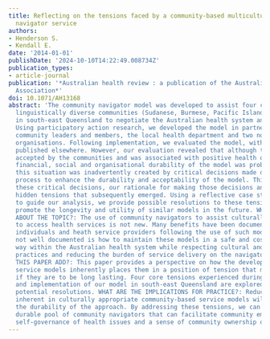 ```yaml
---
title: Reflecting on the tensions faced by a community-based multicultural health
  navigator service
authors:
- Henderson S.
- Kendall E.
date: '2014-01-01'
publishDate: '2024-10-10T14:22:49.008734Z'
publication_types:
- article-journal
publication: '*Australian health review : a publication of the Australian Hospital
  Association*'
doi: 10.1071/AH13168
abstract: 'The community navigator model was developed to assist four culturally and
  linguistically diverse communities (Sudanese, Burmese, Pacific Islander Group, Afghani)
  in south-east Queensland to negotiate the Australian health system and promote health.
  Using participatory action research, we developed the model in partnership with
  community leaders and members, the local health department and two non-governmental
  organisations. Following implementation, we evaluated the model, with the results
  published elsewhere. However, our evaluation revealed that although the model was
  accepted by the communities and was associated with positive health outcomes, the
  financial, social and organisational durability of the model was problematic. Ironically,
  this situation was inadvertently created by critical decisions made during the development
  process to enhance the durability and acceptability of the model. This paper explores
  these critical decisions, our rationale for making those decisions and the four
  hidden tensions that subsequently emerged. Using a reflective case study method
  to guide our analysis, we provide possible resolutions to these tensions that may
  promote the longevity and utility of similar models in the future. WHAT IS KNOWN
  ABOUT THE TOPIC?: The use of community navigators to assist culturally diverse communities
  to access health services is not new. Many benefits have been documented for communities,
  individuals and heath service providers following the use of such models. What is
  not well documented is how to maintain these models in a safe and cost-effective
  way within the Australian health system while respecting cultural and community
  practices and reducing the burden of service delivery on the navigators. WHAT DOES
  THIS PAPER ADD?: This paper provides a perspective on how the development of community-based
  service models inherently places them in a position of tension that must be resolved
  if they are to be long lasting. Four core tensions experienced during the development
  and implementation of our model in south-east Queensland are explored to develop
  potential resolutions. WHAT ARE THE IMPLICATIONS FOR PRACTICE?: Reducing the tensions
  inherent in culturally appropriate community-based service models will increase
  the durability of the approach. By addressing these tensions, we can create a more
  durable pool of community navigators that can facilitate community empowerment,
  self-governance of health issues and a sense of community ownership of health services.'
---
```

